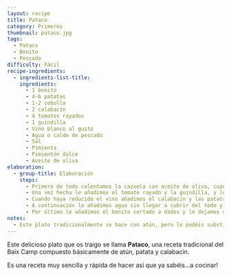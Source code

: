 ```yaml
---
layout: recipe
title: Pataco
category: Primeros
thumbnail: pataco.jpg
tags:
  - Pataco
  - Bonito
  - Pescado
difficulty: Fácil
recipe-ingredients:
  - ingredients-list-title:
    ingredients:
      - 1 bonito
      - 4-6 patatas
      - 1-2 cebolla
      - 2 calabacín
      - 4 tomates rayados
      - 1 guindilla
      - Vino blanco al gusto
      - Agua o caldo de pescado
      - Sal
      - Pimienta
      - Pimientón dulce
      - Aceite de oliva
elaboration:
  - group-title: Elaboración
    steps:
      - Primero de todo calentamos la cazuela con aceite de oliva, cuando esté caliente añadimos la cebolla (cortada en juliana) y la dejamos hasta que quede transparente.
      - Una vez hecha le añadimos el tomate rayado y la guindilla, y lo rehogamos un poco. Cuando el sofrito este bien hecho le añadimos un poco de vino blanco.
      - Cuando haya reducido el vino añadimos el calabacín y las patatas cortadas a dados, el pimentón y salpimentamos.
      - A continuación le añadimos agua sin llegar a cubrir del todo y lo dejamos unos 15 minutos hasta que las patatas queden al punto.
      - Por último le añadimos el bonito cortado a dados y lo dejamos unos 3-5 minutos, el tiempo va a depender de como nos guste el punto del pescado.
notes:
  - Este plato tradicionalmente se hace con atún, pero lo podéis substituir por bonito o salmón.
---
```


Este delicioso plato que os traigo se llama **Pataco**, una receta tradicional del Baix Camp compuesto básicamente de atún, patata y calabacín.

Es una receta muy sencilla y rápida de hacer así que ya sabéis...a cocinar!
